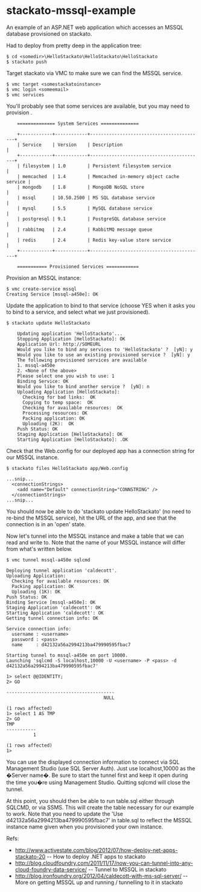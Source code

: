 stackato-mssql-example
======================

An example of an ASP.NET web application which accesses an MSSQL database provisioned on stackato.

Had to deploy from pretty deep in the application tree:

    $ cd <somedir>\HelloStackato\HelloStackato\HelloStackato
    $ stackato push

Target stackato via VMC to make sure we can find the MSSQL service.

    $ vmc target <somestackatoinstance>
    $ vmc login <someemail>
    $ vmc services

You'll probably see that some services are available, but you may need to provision .

		
		============== System Services ==============
		
		+------------+------------+------------------------------------------+
		| Service    | Version    | Description                              |
		+------------+------------+------------------------------------------+
		| filesystem | 1.0        | Persistent filesystem service            |
		| memcached  | 1.4        | Memcached in-memory object cache service |
		| mongodb    | 1.8        | MongoDB NoSQL store                      |
		| mssql      | 10.50.2500 | MS SQL database service                  |
		| mysql      | 5.5        | MySQL database service                   |
		| postgresql | 9.1        | PostgreSQL database service              |
		| rabbitmq   | 2.4        | RabbitMQ message queue                   |
		| redis      | 2.4        | Redis key-value store service            |
		+------------+------------+------------------------------------------+
		
		=========== Provisioned Services ============

Provision an MSSQL instance:

    $ vmc create-service mssql
    Creating Service [mssql-a450e]: OK

Update the application to bind to that service (choose YES when it asks you to bind to a service, and select what we just provisioned).

    $ stackato update HelloStackato

		Updating application 'HelloStackato'...
		Stopping Application [HelloStackato]: OK
		Application Url: http://SOMEURL
		Would you like to bind any services to 'HelloStackato' ?  [yN]: y
		Would you like to use an existing provisioned service ?  [yN]: y
		The following provisioned services are available
		1. mssql-a450e
		2. <None of the above>
		Please select one you wish to use: 1
		Binding Service: OK
		Would you like to bind another service ?  [yN]: n
		Uploading Application [HelloStackato]:
		  Checking for bad links:  OK
		  Copying to temp space:  OK
		  Checking for available resources:  OK
		  Processing resources: OK
		  Packing application: OK
		  Uploading (2K):  OK
		Push Status: OK
		Staging Application [HelloStackato]: OK
		Starting Application [HelloStackato]: .OK

Check that the Web.config for our deployed app has a connection string for our MSSQL instance.

    $ stackato files HelloStackato app/Web.config

    ...snip...
      <connectionStrings>
        <add name="Default" connectionString="CONNSTRING" />
      </connectionStrings>
    ...snip...

You should now be able to do 'stackato update HelloStackato' (no need to re-bind the MSSQL service), hit the URL of the app, and see that the connection is in an 'open' state.

Now let's tunnel into the MSSQL instance and make a table that we can read and write to. Note that the name of your MSSQL instance will differ from what's written below.

    $ vmc tunnel mssql-a450e sqlcmd

	Deploying tunnel application 'caldecott'.
	Uploading Application:
	  Checking for available resources: OK
	  Packing application: OK
	  Uploading (1K): OK
	Push Status: OK
	Binding Service [mssql-a450e]: OK
	Staging Application 'caldecott': OK
	Starting Application 'caldecott': OK
	Getting tunnel connection info: OK
	
	Service connection info:
	  username : <username>
	  password : <pass>
	  name     : d42132a56a2994213ba479990595fbac7
	
	Starting tunnel to mssql-a450e on port 10000.
	Launching 'sqlcmd -S localhost,10000 -U <username> -P <pass> -d d42132a56a2994213ba479990595fbac7'
	
	1> select @@IDENTITY;
	2> GO
	
	----------------------------------------
	                                    NULL
	
	(1 rows affected)
	1> select 1 AS TMP
	2> GO
	TMP
	-----------
	          1
	
	(1 rows affected)
	1>


You can use the displayed connection information to connect via SQL Management Studio (use SQL Server Auth). Just use localhost,10000 as the �Server name�. Be sure to start the tunnel first and keep it open during the time you�re using Management Studio. Quitting sqlcmd will close the tunnel.

At this point, you should then be able to run table.sql either through SQLCMD, or via SSMS.  This will create the table necessary for our example to work.  Note that you need to update the 'Use d42132a56a2994213ba479990595fbac7' in table.sql to reflect the MSSQL instance name given when you provisioned your own instance.

Refs:

* http://www.activestate.com/blog/2012/07/how-deploy-net-apps-stackato-20  -- How to deploy .NET apps to stackato
* http://blog.cloudfoundry.com/2011/11/17/now-you-can-tunnel-into-any-cloud-foundry-data-service/ -- Tunnel to MSSQL in stackato
* http://blog.ironfoundry.org/2012/04/caldecott-with-ms-sql-server/ -- More on getting MSSQL up and running / tunnelling to it in stackato
    